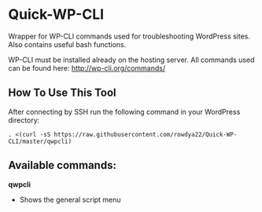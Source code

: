# Quick-WP-CLI
Wrapper for WP-CLI commands used for troubleshooting WordPress sites. Also contains useful bash functions.

WP-CLI must be installed already on the hosting server. All commands used can be found here:
http://wp-cli.org/commands/

## How To Use This Tool
After connecting by SSH run the following command in your WordPress directory:

    . <(curl -sS https://raw.githubusercontent.com/rowdya22/Quick-WP-CLI/master/qwpcli)

## Available commands:
**qwpcli**
* Shows the general script menu
